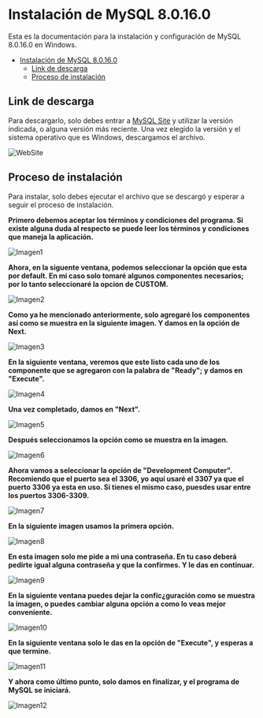# Instalación de MySQL 8.0.16.0

Esta es la documentación para la instalación y configuración de MySQL 8.0.16.0 en Windows.

- [Instalación de MySQL 8.0.16.0](#Instalaci%C3%B3n-de-MySQL-80160)
  - [Link de descarga](#Link-de-descarga)
  - [Proceso de instalación](#Proceso-de-instalaci%C3%B3n)

## Link de descarga

Para descargarlo, solo debes entrar a [MySQL Site](https://dev.mysql.com/downloads/installer/) y utilizar la versión indicada, o alguna versión más reciente.
Una vez elegido la versión y el sistema operativo que es Windows, descargamos el archivo.

![WebSite](./assets/principalMySQL.png)

## Proceso de instalación

Para instalar, solo debes ejecutar el archivo que se descargó y esperar a seguir el proceso de instalación.

**Primero debemos aceptar los términos y condiciones del programa. Si existe alguna duda al respecto se puede leer los términos y condiciones que maneja la aplicación.**

![Imagen1](./assets/install1.PNG)

**Ahora, en la siguente ventana, podemos seleccionar la opción que esta por default. En mi caso solo tomaré algunos componentes necesarios; por lo tanto seleccionaré la opcion de CUSTOM.**

![Imagen2](./assets/install2.png)

**Como ya he mencionado anteriormente, solo agregaré los componentes así como se muestra en la siguiente imagen. Y damos en la opción de Next.**

![Imagen3](./assets/install3.png)

**En la siguiente ventana, veremos que este listo cada uno de los componente que se agregaron con la palabra de "Ready"; y damos en "Execute".**

![Imagen4](./assets/install4.png)

**Una vez completado, damos  en "Next".**

![Imagen5](./assets/install5.png)

**Después seleccionamos la opción como se muestra en la imagen.**

![Imagen6](./assets/install6.png)

**Ahora vamos a seleccionar la opción de "Development Computer". Recomiendo que el puerto sea el 3306, yo aquí usaré el 3307 ya que el puerto 3306 ya esta en uso. Si tienes el mismo caso, puesdes usar entre los puertos 3306-3309.**

![Imagen7](./assets/install7.png)

**En la siguiente imagen usamos la primera opción.**

![Imagen8](./assets/install8.png)

**En esta imagen solo me pide a mi una contraseña. En tu caso deberá pedirte igual alguna contraseña y que la confirmes. Y le das en continuar.**

![Imagen9](./assets/install9.png)

**En la siguiente ventana puedes dejar la confic¿guración como se muestra la imagen, o puedes cambiar alguna opción a como lo veas mejor conveniente.**

![Imagen10](./assets/install10.png)

**En la siguiente ventana solo le das en la opción de "Execute", y esperas a que termine.**

![Imagen11](./assets/install11.png)

**Y ahora como último punto, solo damos en finalizar, y el programa de MySQL se iniciará.**

![Imagen12](./assets/install12.png)
